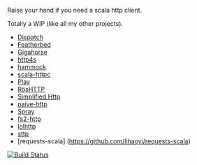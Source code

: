 Raise your hand if you need a scala http client.

Totally a WIP (like all my other projects).

- [Dispatch](https://github.com/dispatch/reboot)
- [Featherbed](https://github.com/finagle/featherbed)
- [Gigahorse](https://github.com/eed3si9n/gigahorse)
- [http4s](https://github.com/http4s/http4s)
- [hammock](https://github.com/pepegar/hammock)
- [scala-httpc](https://github.com/amrhassan/scala-httpc)
- [Play](https://www.playframework.com/documentation/2.5.x/ScalaWS)
- [RösHTTP](https://github.com/hmil/RosHTTP)
- [Simplified Http](https://github.com/scalaj/scalaj-http)
- [naive-http](https://github.com/timt/naive-http)
- [Spray](http://spray.io/documentation/1.2.4/spray-client/)
- [fs2-http](https://github.com/Spinoco/fs2-http)
- [lolhttp](https://github.com/criteo/lolhttp)
- [sttp](https://github.com/softwaremill/sttp)
- [requests-scala] (https://github.com/lihaoyi/requests-scala)

[![Build Status](https://travis-ci.org/mfirry/scala-http-clients.png?branch=master)](https://travis-ci.org/mfirry/scala-http-clients)
